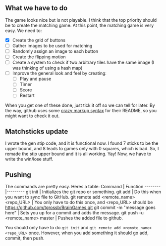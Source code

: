 ## What we have to do

The game looks nice but is not playable.  I think that the top priority should be to create the matching game.
At this point, the matching game is very easy.  We need to:
- [x] Create the grid of buttons
- [ ] Gather images to be used for matching
- [ ] Randomly assign an image to each button
- [ ] Create the flipping motion
- [ ] Create a system to check if two arbitrary tiles have the same image (I was thinking of using a hash map)
- [ ] Improve the general look and feel by creating:
  - [ ] Play and pause
  - [ ] Timer
  - [ ] Score
  - [ ] Restart

When you get one of these done, just tick it off so we can tell for later.  By the way, github uses some
[crazy markup syntax](https://help.github.com/articles/basic-writing-and-formatting-syntax/) for their
README, so you might want to check it out.

## Matchsticks update

I wrote the gen stip code, and it is functional now.  I found 7 sticks to be the upper bound, and 8 leads to games
only with 0 squares, which is bad.  So, I remade the stip upper bound and it is all working.  Yay!  Now, we have to
write the win/lose stuff.

## Pushing

The commands are pretty easy.  Heres a table:
Command | Function
--------|---------
git init | Initializes the git repo or something.
git add <file> | Do this when you want to sync file <file> to GitHub.
git remote add <remote_name> <repo_URL> | You only have to do this once, and <repo_URL> should be https://github.com/tgrossb/BrainGames.git
git commit -m "message goes here" | Sets you up for a commit and adds the message.
git push -u <remote_name> master | Pushes the added file to github.

You should only have to do `git init` and `git remote add <remote_name> <repo_URL>` once.  However, when you add something
it should go add, commit, then push.
